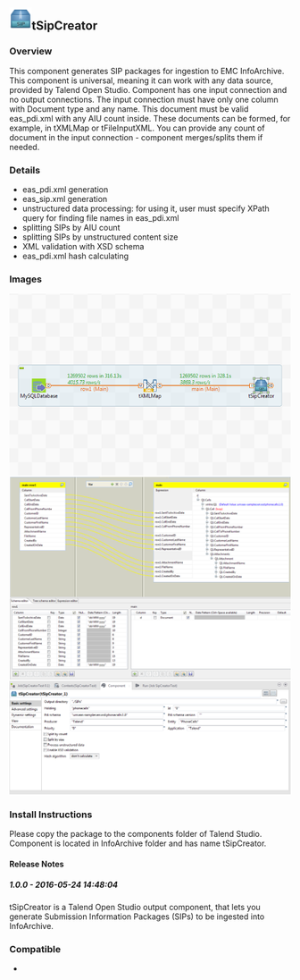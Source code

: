 ## <img src='./logo.jpg' width='40' height='40'>tSipCreator

### Overview
This component generates SIP packages for ingestion to EMC InfoArchive.
This component is universal, meaning it can work with any data source, provided by Talend Open Studio. 
Component has one input connection and no output connections. The input connection must have only one column with Document type and any name. 
This document must be valid eas_pdi.xml with any AIU count inside. 
These documents can be formed, for example, in tXMLMap or tFileInputXML. 
You can provide any count of document in the input connection - component merges/splits them if needed. 
### Details
- eas_pdi.xml generation
- eas_sip.xml generation
- unstructured data processing: for using it, user must specify XPath query for finding file names in eas_pdi.xml
- splitting SIPs by AIU count
- splitting SIPs by unstructured content size
- XML validation with XSD schema
- eas_pdi.xml hash calculating
### Images
<a href='./screenshots/v_1.0.0__3.jpg'><img src='./screenshots/v_1.0.0__3.jpg' ></a>
<a href='./screenshots/v_1.0.0__2.jpg'><img src='./screenshots/v_1.0.0__2.jpg' ></a>
<a href='./screenshots/v_1.0.0__1.jpg'><img src='./screenshots/v_1.0.0__1.jpg' ></a>


### Install Instructions
Please copy the package to the components folder of Talend Studio. Component is located in InfoArchive folder and has name tSipCreator.

#### Release Notes

##### 1.0.0 - 2016-05-24 14:48:04
tSipCreator is a Talend Open Studio output component, that lets you generate Submission Information Packages (SIPs) to be ingested into InfoArchive.
### Compatible
 -